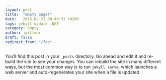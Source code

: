 ```yaml
---
layout: post
title:  "Empty page!"
date:   2016-02-21 00:40:31 +0200
tags: jekyll update .NET
category: Empty
author: jwillmer
draft: false
redirect_from: "/foo"
---
```

You’ll find this post in your `_posts` directory. Go ahead and edit it and re-build the site to see your changes. You can rebuild the site in many different ways, but the most common way is to run `jekyll serve`, which launches a web server and auto-regenerates your site when a file is updated.